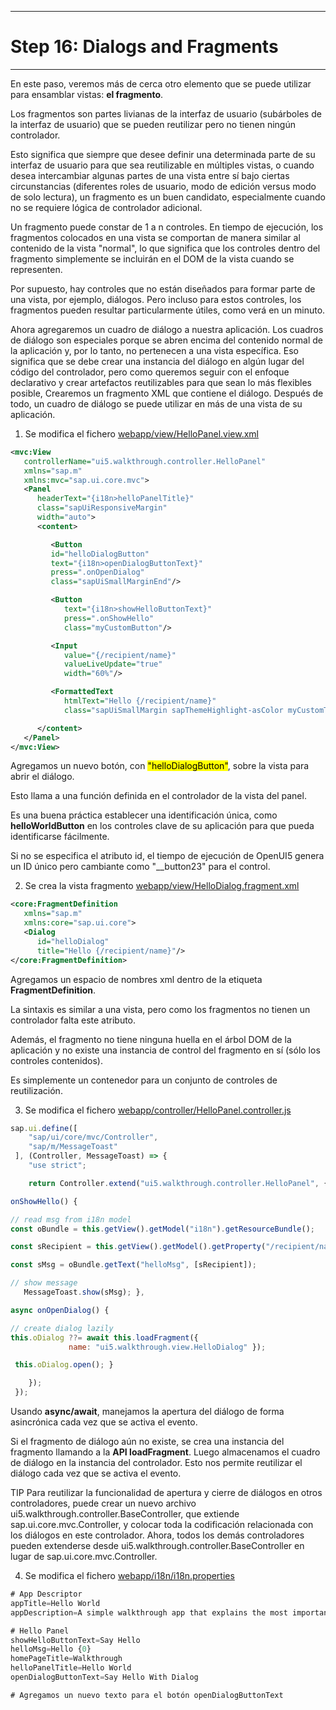 ********************************
# Step 16: Dialogs and Fragments
********************************

En este paso, veremos más de cerca otro elemento que se puede utilizar para ensamblar vistas: **el fragmento**.

Los fragmentos son partes livianas de la interfaz de usuario (subárboles de la interfaz de usuario) que se pueden reutilizar pero no tienen ningún controlador.


Esto significa que siempre que desee definir una determinada parte de su interfaz de usuario 
para que sea reutilizable en múltiples vistas, o cuando desea intercambiar algunas partes de una vista entre sí bajo ciertas circunstancias (diferentes roles de usuario, modo de edición versus modo de solo lectura), un fragmento es un buen candidato, especialmente cuando no se requiere lógica de controlador adicional.


Un fragmento puede constar de 1 a n controles.
En tiempo de ejecución, los fragmentos colocados en una vista se comportan de manera similar al contenido de la vista "normal", lo que significa que los controles dentro del fragmento simplemente se incluirán en el DOM de la vista cuando se representen.


Por supuesto, hay controles que no están diseñados para formar parte de una vista, por ejemplo, diálogos. Pero incluso para estos controles, los fragmentos pueden resultar particularmente útiles, como verá en un minuto.


Ahora agregaremos un cuadro de diálogo a nuestra aplicación. Los cuadros de diálogo son especiales porque se abren encima del contenido normal de la aplicación y, por lo tanto, 
no pertenecen a una vista específica. Eso significa que se debe crear una instancia del diálogo en algún lugar del código del controlador, pero como queremos seguir con el enfoque declarativo y crear artefactos reutilizables para que sean lo más flexibles posible, Crearemos un fragmento XML que 
contiene el diálogo. Después de todo, un cuadro de diálogo se puede utilizar en más de una vista de su aplicación.


1. Se modifica el fichero [webapp/view/HelloPanel.view.xml](webapp/view/HelloPanel.view.xml)


``` XML
<mvc:View
   controllerName="ui5.walkthrough.controller.HelloPanel"
   xmlns="sap.m"
   xmlns:mvc="sap.ui.core.mvc">
   <Panel
      headerText="{i18n>helloPanelTitle}"
      class="sapUiResponsiveMargin"
      width="auto">
      <content>

         <Button
         id="helloDialogButton"
         text="{i18n>openDialogButtonText}"
         press=".onOpenDialog"
         class="sapUiSmallMarginEnd"/>

         <Button
            text="{i18n>showHelloButtonText}"
            press=".onShowHello"
            class="myCustomButton"/>

         <Input
            value="{/recipient/name}"
            valueLiveUpdate="true"
            width="60%"/>

         <FormattedText
            htmlText="Hello {/recipient/name}"
            class="sapUiSmallMargin sapThemeHighlight-asColor myCustomText"/>

      </content>
   </Panel>
</mvc:View>
```


Agregamos un nuevo botón, con <mark>"helloDialogButton"</mark>, sobre la vista para abrir el diálogo.


Esto llama a una función definida en el controlador de la vista del panel.


Es una buena práctica establecer una identificación única, como **helloWorldButton** en los controles clave de su aplicación para que pueda identificarse fácilmente.


Si no se especifica el atributo id, el tiempo de ejecución de OpenUI5 genera un ID único pero cambiante como "__button23" para el control.


2. Se crea la vista fragmento [webapp/view/HelloDialog.fragment.xml](webapp/view/HelloDialog.fragment.xml)


``` XML
<core:FragmentDefinition
   xmlns="sap.m"
   xmlns:core="sap.ui.core">
   <Dialog
      id="helloDialog"
      title="Hello {/recipient/name}"/>
</core:FragmentDefinition>
```

Agregamos un espacio de nombres xml dentro de la etiqueta **FragmentDefinition**.


La sintaxis es similar a una vista, pero como los fragmentos no tienen un controlador falta este atributo.


Además, el fragmento no tiene ninguna huella en el árbol DOM de la aplicación y no existe una instancia de control del fragmento en sí (sólo los controles contenidos). 


Es simplemente un contenedor para un conjunto de controles de reutilización.



3. Se modifica el fichero [webapp/controller/HelloPanel.controller.js](webapp/controller/HelloPanel.controller.js)


``` js
sap.ui.define([
    "sap/ui/core/mvc/Controller",
    "sap/m/MessageToast"
 ], (Controller, MessageToast) => {
    "use strict";

    return Controller.extend("ui5.walkthrough.controller.HelloPanel", {

onShowHello() {

// read msg from i18n model
const oBundle = this.getView().getModel("i18n").getResourceBundle();

const sRecipient = this.getView().getModel().getProperty("/recipient/name");

const sMsg = oBundle.getText("helloMsg", [sRecipient]);

// show message
   MessageToast.show(sMsg); },

async onOpenDialog() {

// create dialog lazily
this.oDialog ??= await this.loadFragment({
             name: "ui5.walkthrough.view.HelloDialog" });

 this.oDialog.open(); }

    });
 });
```

Usando **async/await**, manejamos la apertura del diálogo de forma asincrónica cada vez que se activa el evento.


Si el fragmento de diálogo aún no existe, se crea una instancia del fragmento llamando a la **API loadFragment**. Luego almacenamos el cuadro de diálogo en la instancia del controlador. 
Esto nos permite reutilizar el diálogo cada vez que se activa el evento.



TIP
Para reutilizar la funcionalidad de apertura y cierre de diálogos en otros controladores, 
puede crear un nuevo archivo ui5.walkthrough.controller.BaseController, 
que extiende sap.ui.core.mvc.Controller, y colocar toda la codificación relacionada 
con los diálogos en este controlador. Ahora, todos los demás controladores pueden extenderse 
desde ui5.walkthrough.controller.BaseController en lugar de sap.ui.core.mvc.Controller.


4. Se modifica el fichero [webapp/i18n/i18n.properties](webapp/i18n/i18n.properties)

``` js
# App Descriptor
appTitle=Hello World
appDescription=A simple walkthrough app that explains the most important concepts of SAPUI5

# Hello Panel
showHelloButtonText=Say Hello
helloMsg=Hello {0}
homePageTitle=Walkthrough
helloPanelTitle=Hello World
openDialogButtonText=Say Hello With Dialog

# Agregamos un nuevo texto para el botón openDialogButtonText
```